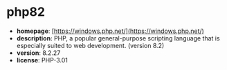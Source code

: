 # php82

- **homepage**: [https://windows.php.net/](https://windows.php.net/)
- **description**: PHP, a popular general-purpose scripting language that is especially suited to web development. (version 8.2)
- **version**: 8.2.27
- **license**: PHP-3.01

